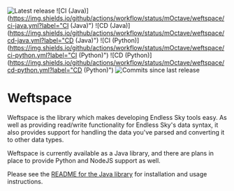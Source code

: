 ![Latest release](https://img.shields.io/github/v/release/mOctave/weftspace)
![CI (Java)](https://img.shields.io/github/actions/workflow/status/mOctave/weftspace/ci-java.yml?label="CI (Java)")
![CD (Java)](https://img.shields.io/github/actions/workflow/status/mOctave/weftspace/cd-java.yml?label="CD (Java)")
![CI (Python)](https://img.shields.io/github/actions/workflow/status/mOctave/weftspace/ci-python.yml?label="CI (Python)")
![CD (Python)](https://img.shields.io/github/actions/workflow/status/mOctave/weftspace/cd-python.yml?label="CD (Python)")
![Commits since last release](https://img.shields.io/github/commits-since/mOctave/weftspace/latest)

# Weftspace

Weftspace is the library which makes developing Endless Sky tools easy. As well as providing read/write functionality for Endless Sky's data syntax, it also provides support for handling the data you've parsed and converting it to other data types.

Weftspace is currently available as a Java library, and there are plans in place to provide Python and NodeJS support as well.

Please see the [README for the Java library](java/README.md) for installation and usage instructions.
